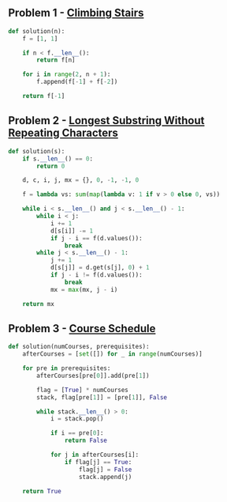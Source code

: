 ## Problem 1 - [Climbing Stairs](https://leetcode.com/problems/climbing-stairs/description/)

```python
def solution(n):
    f = [1, 1]

    if n < f.__len__():
        return f[n]

    for i in range(2, n + 1):
        f.append(f[-1] + f[-2])

    return f[-1]
```

## Problem 2 - [Longest Substring Without Repeating Characters](https://leetcode.com/problems/longest-substring-without-repeating-characters/description/)

```python
def solution(s):
    if s.__len__() == 0:
        return 0

    d, c, i, j, mx = {}, 0, -1, -1, 0

    f = lambda vs: sum(map(lambda v: 1 if v > 0 else 0, vs))

    while i < s.__len__() and j < s.__len__() - 1:
        while i < j:
            i += 1
            d[s[i]] -= 1
            if j - i == f(d.values()):
                break
        while j < s.__len__() - 1:
            j += 1
            d[s[j]] = d.get(s[j], 0) + 1
            if j - i != f(d.values()):
                break
            mx = max(mx, j - i)

    return mx
```

## Problem 3 - [Course Schedule](https://leetcode.com/problems/course-schedule/description/)

```python
def solution(numCourses, prerequisites):
    afterCourses = [set([]) for _ in range(numCourses)]

    for pre in prerequisites:
        afterCourses[pre[0]].add(pre[1])

        flag = [True] * numCourses
        stack, flag[pre[1]] = [pre[1]], False

        while stack.__len__() > 0:
            i = stack.pop()

            if i == pre[0]:
                return False

            for j in afterCourses[i]:
                if flag[j] == True:
                    flag[j] = False
                    stack.append(j)

    return True
```
